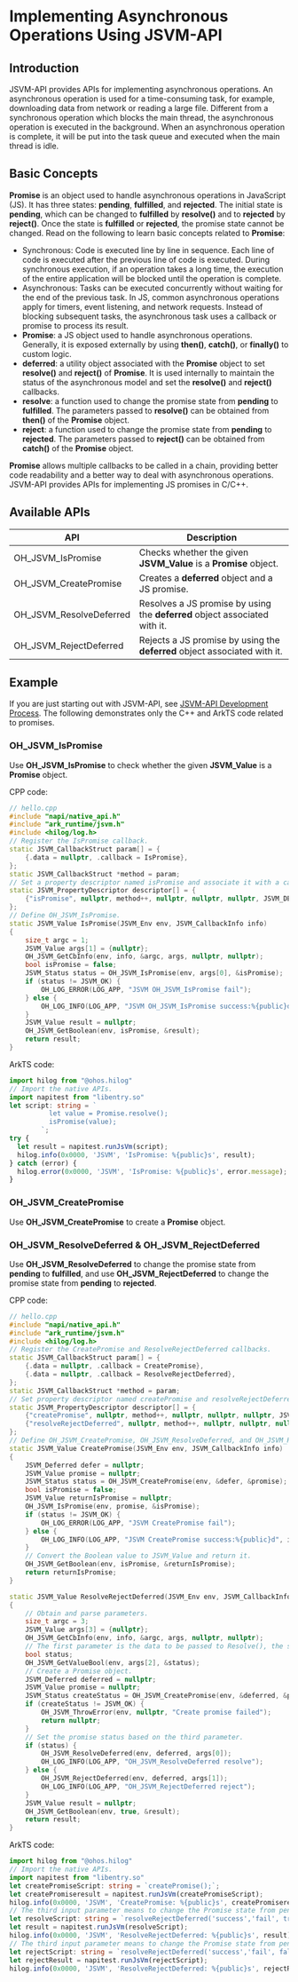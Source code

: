 # Implementing Asynchronous Operations Using JSVM-API

## Introduction

JSVM-API provides APIs for implementing asynchronous operations. An asynchronous operation is used for a time-consuming task, for example, downloading data from network or reading a large file. Different from a synchronous operation which blocks the main thread, the asynchronous operation is executed in the background. When an asynchronous operation is complete, it will be put into the task queue and executed when the main thread is idle.

## Basic Concepts

**Promise** is an object used to handle asynchronous operations in JavaScript (JS). It has three states: **pending**, **fulfilled**, and **rejected**. The initial state is **pending**, which can be changed to **fulfilled** by **resolve()** and to **rejected** by **reject()**. Once the state is **fulfilled** or **rejected**, the promise state cannot be changed. Read on the following to learn basic concepts related to **Promise**:

- Synchronous: Code is executed line by line in sequence. Each line of code is executed after the previous line of code is executed. During synchronous execution, if an operation takes a long time, the execution of the entire application will be blocked until the operation is complete.
- Asynchronous: Tasks can be executed concurrently without waiting for the end of the previous task. In JS, common asynchronous operations apply for timers, event listening, and network requests. Instead of blocking subsequent tasks, the asynchronous task uses a callback or promise to process its result.
- **Promise**: a JS object used to handle asynchronous operations. Generally, it is exposed externally by using **then()**, **catch()**, or **finally()** to custom logic.
- **deferred**: a utility object associated with the **Promise** object to set **resolve()** and **reject()** of **Promise**. It is used internally to maintain the status of the asynchronous model and set the **resolve()** and **reject()** callbacks.
- **resolve**: a function used to change the promise state from **pending** to **fulfilled**. The parameters passed to **resolve()** can be obtained from **then()** of the **Promise** object.
- **reject**: a function used to change the promise state from **pending** to **rejected**. The parameters passed to **reject()** can be obtained from **catch()** of the **Promise** object.

**Promise** allows multiple callbacks to be called in a chain, providing better code readability and a better way to deal with asynchronous operations. JSVM-API provides APIs for implementing JS promises in C/C++.

## Available APIs

| API                      | Description                      |
|----------------------------|--------------------------------|
| OH_JSVM_IsPromise            | Checks whether the given **JSVM_Value** is a **Promise** object. |
| OH_JSVM_CreatePromise        | Creates a **deferred** object and a JS promise. |
| OH_JSVM_ResolveDeferred      | Resolves a JS promise by using the **deferred** object associated with it.|
| OH_JSVM_RejectDeferred       | Rejects a JS promise by using the **deferred** object associated with it.|

## Example

If you are just starting out with JSVM-API, see [JSVM-API Development Process](use-jsvm-process.md). The following demonstrates only the C++ and ArkTS code related to promises.

### OH_JSVM_IsPromise

Use **OH_JSVM_IsPromise** to check whether the given **JSVM_Value** is a **Promise** object.

CPP code:

```cpp
// hello.cpp
#include "napi/native_api.h"
#include "ark_runtime/jsvm.h"
#include <hilog/log.h>
// Register the IsPromise callback.
static JSVM_CallbackStruct param[] = {
    {.data = nullptr, .callback = IsPromise},
};
static JSVM_CallbackStruct *method = param;
// Set a property descriptor named isPromise and associate it with a callback. This allows the IsPromise callback to be called from JS.
static JSVM_PropertyDescriptor descriptor[] = {
    {"isPromise", nullptr, method++, nullptr, nullptr, nullptr, JSVM_DEFAULT},
};
// Define OH_JSVM_IsPromise.
static JSVM_Value IsPromise(JSVM_Env env, JSVM_CallbackInfo info)
{
    size_t argc = 1;
    JSVM_Value args[1] = {nullptr};
    OH_JSVM_GetCbInfo(env, info, &argc, args, nullptr, nullptr);
    bool isPromise = false;
    JSVM_Status status = OH_JSVM_IsPromise(env, args[0], &isPromise);
    if (status != JSVM_OK) {
        OH_LOG_ERROR(LOG_APP, "JSVM OH_JSVM_IsPromise fail");
    } else {
        OH_LOG_INFO(LOG_APP, "JSVM OH_JSVM_IsPromise success:%{public}d", isPromise);
    }
    JSVM_Value result = nullptr;
    OH_JSVM_GetBoolean(env, isPromise, &result);
    return result;
}
```

ArkTS code:

```ts
import hilog from "@ohos.hilog"
// Import the native APIs.
import napitest from "libentry.so"
let script: string = `
          let value = Promise.resolve();
          isPromise(value);
        `;
try {
  let result = napitest.runJsVm(script);
  hilog.info(0x0000, 'JSVM', 'IsPromise: %{public}s', result);
} catch (error) {
  hilog.error(0x0000, 'JSVM', 'IsPromise: %{public}s', error.message);
}
```

### OH_JSVM_CreatePromise

Use **OH_JSVM_CreatePromise** to create a **Promise** object.

### OH_JSVM_ResolveDeferred & OH_JSVM_RejectDeferred

Use **OH_JSVM_ResolveDeferred** to change the promise state from **pending** to **fulfilled**, and use **OH_JSVM_RejectDeferred** to change the promise state from **pending** to **rejected**.

CPP code:

```cpp
// hello.cpp
#include "napi/native_api.h"
#include "ark_runtime/jsvm.h"
#include <hilog/log.h>
// Register the CreatePromise and ResolveRejectDeferred callbacks.
static JSVM_CallbackStruct param[] = {
    {.data = nullptr, .callback = CreatePromise},
    {.data = nullptr, .callback = ResolveRejectDeferred},
};
static JSVM_CallbackStruct *method = param;
// Set property descriptor named createPromise and resolveRejectDeferred and associate them with a callback each. This allows the CreatePromise and ResolveRejectDeferred callbacks to be called from JS.
static JSVM_PropertyDescriptor descriptor[] = {
    {"createPromise", nullptr, method++, nullptr, nullptr, nullptr, JSVM_DEFAULT},
    {"resolveRejectDeferred", nullptr, method++, nullptr, nullptr, nullptr, JSVM_DEFAULT},
};
// Define OH_JSVM_CreatePromise, OH_JSVM_ResolveDeferred, and OH_JSVM_RejectDeferred.
static JSVM_Value CreatePromise(JSVM_Env env, JSVM_CallbackInfo info)
{
    JSVM_Deferred defer = nullptr;
    JSVM_Value promise = nullptr;
    JSVM_Status status = OH_JSVM_CreatePromise(env, &defer, &promise);
    bool isPromise = false;
    JSVM_Value returnIsPromise = nullptr;
    OH_JSVM_IsPromise(env, promise, &isPromise);
    if (status != JSVM_OK) {
        OH_LOG_ERROR(LOG_APP, "JSVM CreatePromise fail");
    } else {
        OH_LOG_INFO(LOG_APP, "JSVM CreatePromise success:%{public}d", isPromise);
    }
    // Convert the Boolean value to JSVM_Value and return it.
    OH_JSVM_GetBoolean(env, isPromise, &returnIsPromise);
    return returnIsPromise;
}

static JSVM_Value ResolveRejectDeferred(JSVM_Env env, JSVM_CallbackInfo info)
{
    // Obtain and parse parameters.
    size_t argc = 3;
    JSVM_Value args[3] = {nullptr};
    OH_JSVM_GetCbInfo(env, info, &argc, args, nullptr, nullptr);
    // The first parameter is the data to be passed to Resolve(), the second parameter is the data to be passed to reject(), and the third parameter is the Promise status.
    bool status;
    OH_JSVM_GetValueBool(env, args[2], &status);
    // Create a Promise object.
    JSVM_Deferred deferred = nullptr;
    JSVM_Value promise = nullptr;
    JSVM_Status createStatus = OH_JSVM_CreatePromise(env, &deferred, &promise);
    if (createStatus != JSVM_OK) {
        OH_JSVM_ThrowError(env, nullptr, "Create promise failed");
        return nullptr;
    }
    // Set the promise status based on the third parameter.
    if (status) {
        OH_JSVM_ResolveDeferred(env, deferred, args[0]);
        OH_LOG_INFO(LOG_APP, "OH_JSVM_ResolveDeferred resolve");
    } else {
        OH_JSVM_RejectDeferred(env, deferred, args[1]);
        OH_LOG_INFO(LOG_APP, "OH_JSVM_RejectDeferred reject");
    }
    JSVM_Value result = nullptr;
    OH_JSVM_GetBoolean(env, true, &result);
    return result;
}
```

ArkTS code:

```ts
import hilog from "@ohos.hilog"
// Import the native APIs.
import napitest from "libentry.so"
let createPromiseScript: string = `createPromise();`;
let createPromiseresult = napitest.runJsVm(createPromiseScript);
hilog.info(0x0000, 'JSVM', 'CreatePromise: %{public}s', createPromiseresult);
// The third input parameter means to change the Promise state from pending to fulfilled.
let resolveScript: string = `resolveRejectDeferred('success','fail', true);`;
let result = napitest.runJsVm(resolveScript);
hilog.info(0x0000, 'JSVM', 'ResolveRejectDeferred: %{public}s', result);
// The third input parameter means to change the Promise state from pending to rejected.
let rejectScript: string = `resolveRejectDeferred('success','fail', false);`;
let rejectResult = napitest.runJsVm(rejectScript);
hilog.info(0x0000, 'JSVM', 'ResolveRejectDeferred: %{public}s', rejectResult);
```
